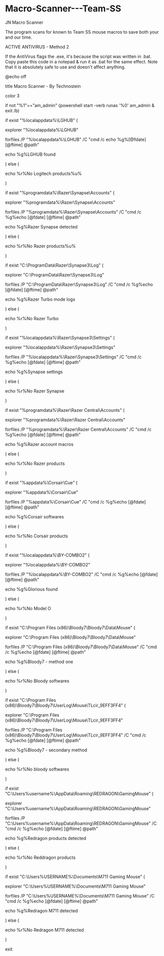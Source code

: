 # Macro-Scanner---Team-SS
JN Macro Scanner

The program scans for known to Team SS mouse macros to save both your and our time. 


ACTIVE ANTIVIRUS - Method 2

If the AntiVirus flags the .exe, it's because the script was written in .bat. Copy paste this code in a notepad & run it as .bat for the same effect. Note that it is absolutely safe to use and doesn't affect anything.

@echo off

title Macro Scanner - By Technostein

color 3 

if not "%1"=="am_admin" (powershell start -verb runas '%0' am_admin & exit /b)

if exist "%localappdata%\LGHUB" (

explorer "%localappdata%\LGHUB"

forfiles /P "%localappdata%\LGHUB" /C "cmd /c echo %g%[@fdate] [@ftime] @path"

echo %g%LGHUB found

) else (

echo %r%No Logitech products%u% 

)

if exist "%programdata%\Razer\Synapse\Accounts" (

explorer "%programdata%\Razer\Synapse\Accounts"

forfiles /P "%programdata%\Razer\Synapse\Accounts" /C "cmd /c %g%echo [@fdate] [@ftime] @path"

echo %g%Razer Synapse detected

) else (

echo %r%No Razer products%u%

)


if exist "C:\ProgramData\Razer\Synapse3\Log" (

explorer "C:\ProgramData\Razer\Synapse3\Log"

forfiles /P "C:\ProgramData\Razer\Synapse3\Log" /C "cmd /c %g%echo [@fdate] [@ftime] @path"

echo %g%Razer Turbo mode logs

) else (

echo %r%No Razer Turbo

)



if exist "%localappdata%\Razer\Synapse3\Settings" (

explorer "%localappdata%\Razer\Synapse3\Settings"

forfiles /P "%localappdata%\Razer\Synapse3\Settings" /C "cmd /c %g%echo [@fdate] [@ftime] @path"

echo %g%Synapse settings

) else (

echo %r%No Razer Synapse

)



if exist "%programdata%\Razer\Razer Central\Accounts" (

explorer "%programdata%\Razer\Razer Central\Accounts"

forfiles /P "%programdata%\Razer\Razer Central\Accounts" /C "cmd /c %g%echo [@fdate] [@ftime] @path"

echo %g%Razer account macros

) else (

echo %r%No Razer products

)



if exist "%appdata%\Corsair\Cue" (

explorer "%appdata%\Corsair\Cue"

forfiles /P "%appdata%\Corsair\Cue" /C "cmd /c %g%echo [@fdate] [@ftime] @path"

echo %g%Corsair softwares

) else (

echo %r%No Corsair products

)



if exist "%localappdata%\BY-COMBO2" (

explorer "%localappdata%\BY-COMBO2"

forfiles /P "%localappdata%\BY-COMBO2" /C "cmd /c %g%echo [@fdate] [@ftime] @path"

echo %g%Glorious found

) else (

echo %r%No Model O

)


if exist "C:\Program Files (x86)\Bloody7\Bloody7\Data\Mouse" (

explorer "C:\Program Files (x86)\Bloody7\Bloody7\Data\Mouse"

forfiles /P "C:\Program Files (x86)\Bloody7\Bloody7\Data\Mouse" /C "cmd /c %g%echo [@fdate] [@ftime] @path"

echo %g%Bloody7 - method one

) else (

echo %r%No Bloody softwares

)



if exist "C:\Program Files (x86)\Bloody7\Bloody7\UserLog\Mouse\TLcir_9EFF3FF4" (

explorer "C:\Program Files (x86)\Bloody7\Bloody7\UserLog\Mouse\TLcir_9EFF3FF4"

forfiles /P "C:\Program Files (x86)\Bloody7\Bloody7\UserLog\Mouse\TLcir_9EFF3FF4" /C "cmd /c %g%echo [@fdate] [@ftime] @path"

echo %g%Bloody7 - secondary method

) else (

echo %r%No bloody softwares

)



if exist "C:\Users\%username%\AppData\Roaming\REDRAGON\GamingMouse" (

explorer "C:\Users\%username%\AppData\Roaming\REDRAGON\GamingMouse"

forfiles /P "C:\Users\%username%\AppData\Roaming\REDRAGON\GamingMouse" /C "cmd /c %g%echo [@fdate] [@ftime] @path"

echo %g%Redragon products detected

) else (

echo %r%No Reddragon products

)



if exist "C:\Users\%USERNAME%\Documents\M711 Gaming Mouse" (

explorer "C:\Users\%USERNAME%\Documents\M711 Gaming Mouse"

forfiles /P "C:\Users\%USERNAME%\Documents\M711 Gaming Mouse" /C "cmd /c %g%echo [@fdate] [@ftime] @path"

echo %g%Redragon M711 detected

) else (

echo %r%No Redragon M711 detected

)


exit
